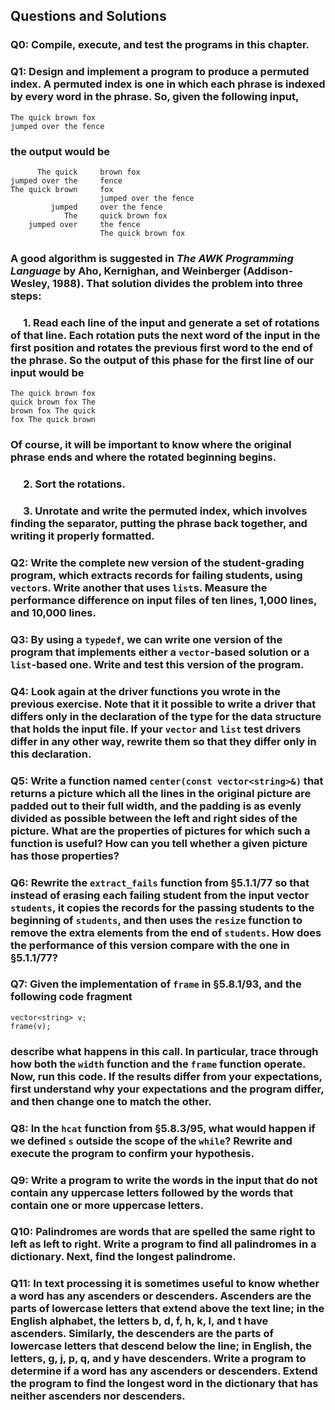 ## Questions and Solutions

### Q0: Compile, execute, and test the programs in this chapter.

### Q1: Design and implement a program to produce a permuted index. A permuted index is one in which each phrase is indexed by every word in the phrase. So, given the following input,
```
The quick brown fox
jumped over the fence
```
### the output would be
```
      The quick     brown fox
jumped over the     fence
The quick brown     fox
                    jumped over the fence
         jumped     over the fence
            The     quick brown fox
    jumped over     the fence
                    The quick brown fox
```
### A good algorithm is suggested in *The AWK Programming Language* by Aho, Kernighan, and Weinberger (Addison-Wesley, 1988). That solution divides the problem into three steps:

### &emsp; 1. Read each line of the input and generate a set of rotations of that line. Each rotation puts the next word of the input in the first position and rotates the previous first word to the end of the phrase. So the output of this phase for the first line of our input would be
```
The quick brown fox
quick brown fox The
brown fox The quick
fox The quick brown
```
### Of course, it will be important to know where the original phrase ends and where the rotated beginning begins.
### &emsp; 2. Sort the rotations.
### &emsp; 3. Unrotate and write the permuted index, which involves finding the separator, putting the phrase back together, and writing it properly formatted.

### Q2: Write the complete new version of the student-grading program, which extracts records for failing students, using `vector`s. Write another that uses `list`s. Measure the performance difference on input files of ten lines, 1,000 lines, and 10,000 lines.

### Q3: By using a `typedef`, we can write one version of the program that implements either a `vector`-based solution or a `list`-based one. Write and test this version of the program.

### Q4: Look again at the driver functions you wrote in the previous exercise. Note that it it possible to write a driver that differs only in the declaration of the type for the data structure that holds the input file. If your `vector` and `list` test drivers differ in any other way, rewrite them so that they differ only in this declaration.

### Q5: Write a function named `center(const vector<string>&)` that returns a picture which all the lines in the original picture are padded out to their full width, and the padding is as evenly divided as possible between the left and right sides of the picture. What are the properties of pictures for which such a function is useful? How can you tell whether a given picture has those properties?

### Q6: Rewrite the `extract_fails` function from §5.1.1/77 so that instead of erasing each failing student from the input vector `students`, it copies the records for the passing students to the beginning of `students`, and then uses the `resize` function to remove the extra elements from the end of `students`. How does the performance of this version compare with the one in §5.1.1/77?

### Q7: Given the implementation of `frame` in §5.8.1/93, and the following code fragment
```
vector<string> v;
frame(v);
```
### describe what happens in this call. In particular, trace through how both the `width` function and the `frame` function operate. Now, run this code. If the results differ from your expectations, first understand why your expectations and the program differ, and then change one to match the other.

### Q8: In the `hcat` function from §5.8.3/95, what would happen if we defined `s` outside the scope of the `while`? Rewrite and execute the program to confirm your hypothesis.

### Q9: Write a program to write the words in the input that do not contain any uppercase letters followed by the words that contain one or more uppercase letters.

### Q10: Palindromes are words that are spelled the same right to left as left to right. Write a program to find all palindromes in a dictionary. Next, find the longest palindrome.

### Q11: In text processing it is sometimes useful to know whether a word has any ascenders or descenders. Ascenders are the parts of lowercase letters that extend above the text line; in the English alphabet, the letters b, d, f, h, k, l, and t have ascenders. Similarly, the descenders are the parts of lowercase letters that descend below the line; in English, the letters, g, j, p, q, and y have descenders. Write a program to determine if a word has any ascenders or descenders. Extend the program to find the longest word in the dictionary that has neither ascenders nor descenders.